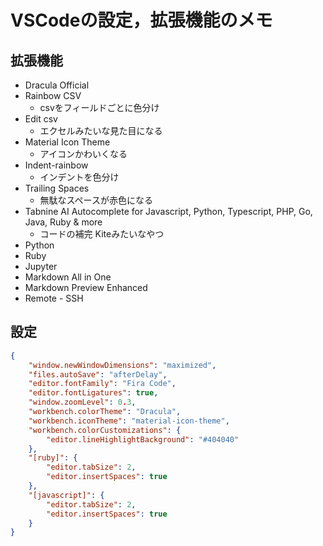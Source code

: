 # VSCodeの設定，拡張機能のメモ
## 拡張機能
- Dracula Official
- Rainbow CSV
  - csvをフィールドごとに色分け
- Edit csv
  - エクセルみたいな見た目になる
- Material Icon Theme
  - アイコンかわいくなる
- Indent-rainbow
  - インデントを色分け
- Trailing Spaces
  - 無駄なスペースが赤色になる
- Tabnine AI Autocomplete for Javascript, Python, Typescript, PHP, Go, Java, Ruby & more
  - コードの補完  Kiteみたいなやつ
- Python
- Ruby
- Jupyter
- Markdown All in One
- Markdown Preview Enhanced
- Remote - SSH

## 設定
```json
{
    "window.newWindowDimensions": "maximized",
    "files.autoSave": "afterDelay",
    "editor.fontFamily": "Fira Code",
    "editor.fontLigatures": true,
    "window.zoomLevel": 0.3,
    "workbench.colorTheme": "Dracula",
    "workbench.iconTheme": "material-icon-theme",
    "workbench.colorCustomizations": {
        "editor.lineHighlightBackground": "#404040"
    },
    "[ruby]": {
        "editor.tabSize": 2,
        "editor.insertSpaces": true
    },
    "[javascript]": {
        "editor.tabSize": 2,
        "editor.insertSpaces": true
    }
}
```
